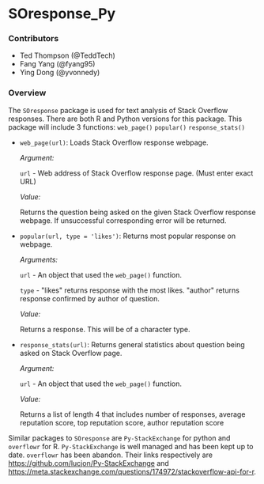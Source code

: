 # SOresponse_Py

### Contributors

* Ted Thompson (@TeddTech)
* Fang Yang (@fyang95)
* Ying Dong (@yvonnedy)   

### Overview

The `SOresponse` package is used for text analysis of Stack Overflow responses. There are both R and Python versions for this package. This package will include 3 functions: `web_page()` `popular()` `response_stats()`

* `web_page(url)`: Loads Stack Overflow response webpage.

	*Argument:*

  `url` - Web address of Stack Overflow response page. (Must enter exact URL)

	*Value:*

  Returns the question being asked on the given Stack Overflow response webpage. If unsuccessful corresponding error will be returned.

* `popular(url, type = 'likes')`: Returns most popular response on webpage.

  *Arguments:*

    `url` - An object that used the `web_page()` function.

    `type` - "likes" returns response with the most likes. "author" returns response confirmed by author of question.

  *Value:*

    Returns a response. This will be of a character type.

* `response_stats(url)`: Returns general statistics about question being asked on Stack Overflow page.

  *Argument:*

    `url` - An object that used the `web_page()` function.

  *Value:*

    Returns a list of length 4 that includes number of responses, average reputation score, top reputation score, author reputation score

Similar packages to `SOresponse` are `Py-StackExchange` for python and `overflowr` for R. `Py-StackExchange` is well managed and has been kept up to date. `overflowr` has been abandon. Their links respectively are https://github.com/lucjon/Py-StackExchange and https://meta.stackexchange.com/questions/174972/stackoverflow-api-for-r.
